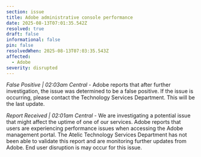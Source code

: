 ```yaml
---
section: issue
title: Adobe administrative console performance
date: 2025-08-13T07:01:35.542Z
resolved: true
draft: false
informational: false
pin: false
resolvedWhen: 2025-08-13T07:03:35.543Z
affected:
  - Adobe
severity: disrupted
---
```

*False Positive | 02:03am Central* - Adobe reports that after further investigation, the issue was determined to be a false positive. If the issue is occurring, please contact the Technology Services Department. This will be the last update.

*Report Received | 02:01am Central* - We are investigating a potential issue that might affect the uptime of one of our services. Adobe reports that users are experiencing performance issues when accessing the Adobe management portal. The Atelic Technology Services Department has not been able to validate this report and are monitoring further updates from Adobe. End user disruption is may occur for this issue.
